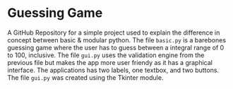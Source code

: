 # Guessing Game
A GitHub Repository for a simple project used to explain the difference in concept between basic &amp; modular python.
The file `basic.py` is a barebones guessing game where the user has to guess between a integral range of 0 to 100, inclusive. The file `gui.py` uses the validation engine from the previous file but makes the app more user friendy as it has a graphical interface. The applications has two labels, one textbox, and two buttons. The file `gui.py` was created using the Tkinter module.
